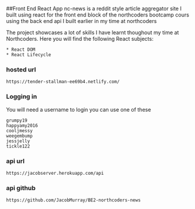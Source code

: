 ##Front End React App
nc-news is a reddit style article aggregator site I built using react for the front end block of the northcoders bootcamp cours using the back end api I built earlier in my time at northcoders

The project showcases a lot of skills I have learnt thoughout my time at Northcoders. Here you will find the following React subjects:
```
* React DOM
* React Lifecycle
```



### hosted url
```
https://tender-stallman-ee69b4.netlify.com/
```

### Logging in
You will need a username to login
you can use one of these
```
grumpy19
happyamy2016
cooljmessy
weegembump
jessjelly
tickle122
```

### api url
```
https://jacobserver.herokuapp.com/api
```

### api github 
```
https://github.com/JacobMurray/BE2-northcoders-news
```